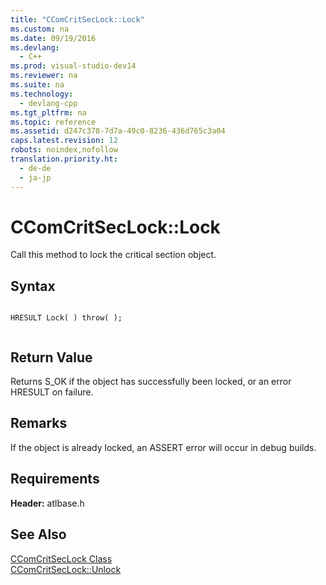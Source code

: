 ```yaml
---
title: "CComCritSecLock::Lock"
ms.custom: na
ms.date: 09/19/2016
ms.devlang: 
  - C++
ms.prod: visual-studio-dev14
ms.reviewer: na
ms.suite: na
ms.technology: 
  - devlang-cpp
ms.tgt_pltfrm: na
ms.topic: reference
ms.assetid: d247c378-7d7a-49c0-8236-436d765c3a04
caps.latest.revision: 12
robots: noindex,nofollow
translation.priority.ht: 
  - de-de
  - ja-jp
---
```

# CComCritSecLock::Lock
Call this method to lock the critical section object.  
  
## Syntax  
  
```  
  
HRESULT Lock( ) throw( );  
  
```  
  
## Return Value  
 Returns S_OK if the object has successfully been locked, or an error HRESULT on failure.  
  
## Remarks  
 If the object is already locked, an ASSERT error will occur in debug builds.  
  
## Requirements  
 **Header:** atlbase.h  
  
## See Also  
 [CComCritSecLock Class](../vs140/CComCritSecLock-Class.md)   
 [CComCritSecLock::Unlock](../vs140/CComCritSecLock--Unlock.md)